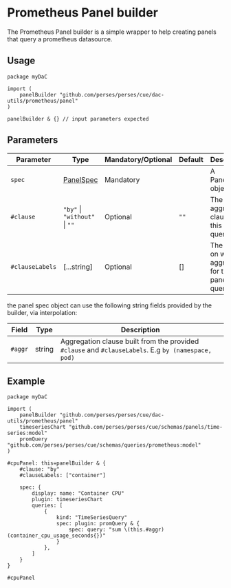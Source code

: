 # Prometheus Panel builder

The Prometheus Panel builder is a simple wrapper to help creating panels that query a prometheus datasource.

## Usage

```cue
package myDaC

import (
	panelBuilder "github.com/perses/perses/cue/dac-utils/prometheus/panel"
)

panelBuilder & {} // input parameters expected
```

## Parameters

| Parameter       | Type                                                       | Mandatory/Optional | Default | Description                                                |
|-----------------|------------------------------------------------------------|--------------------|---------|------------------------------------------------------------|
| `spec`          | [PanelSpec](../../../api/dashboard.md#panel-specification) | Mandatory          |         | A PanelSpec object                                         |
| `#clause`       | `"by"` \| `"without"` \| `""`                              | Optional           | `""`    | The aggregation clause for this panel's queries.           |
| `#clauseLabels` | [...string]                                                | Optional           | []      | The labels on which to aggregate for this panel's queries. |

the panel spec object can use the following string fields provided by the builder, via interpolation:

| Field   | Type   | Description                                                                                         |
|---------|--------|-----------------------------------------------------------------------------------------------------|
| `#aggr` | string | Aggregation clause built from the provided `#clause` and `#clauseLabels`. E.g `by (namespace, pod)` |

## Example

```cue
package myDaC

import (
	panelBuilder "github.com/perses/perses/cue/dac-utils/prometheus/panel"
	timeseriesChart "github.com/perses/perses/cue/schemas/panels/time-series:model"
	promQuery "github.com/perses/perses/cue/schemas/queries/prometheus:model"
)

#cpuPanel: this=panelBuilder & {
	#clause: "by"
	#clauseLabels: ["container"]

	spec: {
		display: name: "Container CPU"
		plugin: timeseriesChart
		queries: [
			{
				kind: "TimeSeriesQuery"
				spec: plugin: promQuery & {
					spec: query: "sum \(this.#aggr) (container_cpu_usage_seconds{})"
				}
			},
		]
	}
}

#cpuPanel
```
